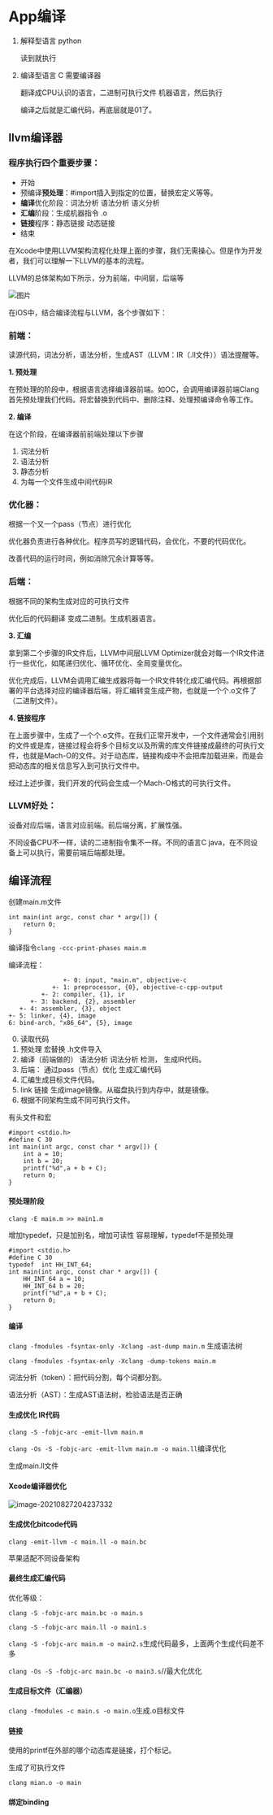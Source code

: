 # App编译

1. 解释型语言 python 

   读到就执行

2. 编译型语言 C  需要编译器

   翻译成CPU认识的语言，二进制可执行文件 机器语言，然后执行
   
   编译之后就是汇编代码，再底层就是01了。

## llvm编译器

### 程序执行四个重要步骤：

- 开始
- 预编译**预处理**：#import插入到指定的位置，替换宏定义等等。
- **编译**优化阶段：词法分析 语法分析 语义分析
- **汇编**阶段：生成机器指令 .o
- **链接**程序：静态链接 动态链接
- 结束

在Xcode中使用LLVM架构流程化处理上面的步骤，我们无需操心。但是作为开发者，我们可以理解一下LLVM的基本的流程。

LLVM的总体架构如下所示，分为前端，中间层，后端等

![图片](llvm编译流程.assets/640)



在iOS中，结合编译流程与LLVM，各个步骤如下：

### 前端：

读源代码，词法分析，语法分析，生成AST（LLVM：IR（.ll文件））语法提醒等。

**1. 预处理**

在预处理的阶段中，根据语言选择编译器前端。如OC，会调用编译器前端Clang首先预处理我们代码。将宏替换到代码中、删除注释、处理预编译命令等工作。

**2. 编译**

在这个阶段，在编译器前前端处理以下步骤

1. 词法分析
2. 语法分析
3. 静态分析
4. 为每一个文件生成中间代码IR

### 优化器：

根据一个又一个pass（节点）进行优化

优化器负责进行各种优化。程序员写的逻辑代码，会优化，不要的代码优化。

改善代码的运行时间，例如消除冗余计算等等。

### 后端：

根据不同的架构生成对应的可执行文件

优化后的代码翻译 变成二进制。生成机器语言。

**3. 汇编**

拿到第二个步骤的IR文件后，LLVM中间层LLVM Optimizer就会对每一个IR文件进行一些优化，如尾递归优化、循环优化、全局变量优化。

优化完成后，LLVM会调用汇编生成器将每一个IR文件转化成汇编代码。再根据部署的平台选择对应的编译器后端，将汇编转变生成产物，也就是一个个.o文件了（二进制文件）。

**4. 链接程序**

在上面步骤中，生成了一个个.o文件。在我们正常开发中，一个文件通常会引用别的文件或是库，链接过程会将多个目标文以及所需的库文件链接成最终的可执行文件，也就是Mach-O的文件。对于动态库，链接构成中不会把库加载进来，而是会把动态库的相关信息写入到可执行文件中。

经过上述步骤，我们开发的代码会生成一个Mach-O格式的可执行文件。

### LLVM好处：

设备对应后端，语言对应前端。前后端分离，扩展性强。

不同设备CPU不一样，读的二进制指令集不一样。不同的语言C java，在不同设备上可以执行，需要前端后端都处理。

## 编译流程

创建main.m文件

```
int main(int argc, const char * argv[]) {
    return 0;
}
```

编译指令`clang -ccc-print-phases main.m `

编译流程：

```
               +- 0: input, "main.m", objective-c
            +- 1: preprocessor, {0}, objective-c-cpp-output
         +- 2: compiler, {1}, ir
      +- 3: backend, {2}, assembler
   +- 4: assembler, {3}, object
+- 5: linker, {4}, image
6: bind-arch, "x86_64", {5}, image
```

0. 读取代码
1. 预处理 宏替换 .h文件导入
2. 编译（前端做的） 语法分析 词法分析 检测， 生成IR代码。
3. 后端： 通过pass（节点）优化 生成汇编代码
4. 汇编生成目标文件代码。
5. link 链接 生成image镜像。从磁盘执行到内存中，就是镜像。
6. 根据不同架构生成不同可执行文件。

有头文件和宏

```
#import <stdio.h>
#define C 30
int main(int argc, const char * argv[]) {
    int a = 10;
    int b = 20;
    printf("%d",a + b + C);
    return 0;
}
```

#### 预处理阶段

`clang -E main.m >> main1.m`

增加typedef，只是加别名，增加可读性 容易理解，typedef不是预处理

```
#import <stdio.h>
#define C 30
typedef  int HH_INT_64;
int main(int argc, const char * argv[]) {
    HH_INT_64 a = 10;
    HH_INT_64 b = 20;
    printf("%d",a + b + C);
    return 0;
}
```

#### 编译

`clang -fmodules -fsyntax-only -Xclang -ast-dump main.m` 生成语法树

`clang -fmodules -fsyntax-only -Xclang -dump-tokens main.m`

词法分析（token）：把代码分割，每个词都分割。

语法分析（AST）：生成AST语法树，检验语法是否正确 

#### 生成优化 IR代码

`clang -S -fobjc-arc -emit-llvm main.m`

`clang -Os -S -fobjc-arc -emit-llvm main.m -o main.ll`编译优化

生成main.ll文件

#### Xcode编译器优化

![image-20210827204237332](llvm编译流程.assets/image-20210827204237332.png)

#### 生成优化bitcode代码

`clang -emit-llvm -c main.ll -o main.bc`

苹果适配不同设备架构

#### 最终生成汇编代码

优化等级：

``clang -S -fobjc-arc main.bc -o main.s``

`clang -S -fobjc-arc main.ll -o main1.s`

`clang -S -fobjc-arc main.m -o main2.s`生成代码最多，上面两个生成代码差不多

`clang -Os -S -fobjc-arc main.bc -o main3.s`//最大化优化

#### 生成目标文件（汇编器）

`clang -fmodules -c main.s -o main.o`生成.o目标文件

#### 链接

使用的printf在外部的哪个动态库是链接，打个标记。

生成了可执行文件

`clang mian.o -o main`

#### 绑定binding
